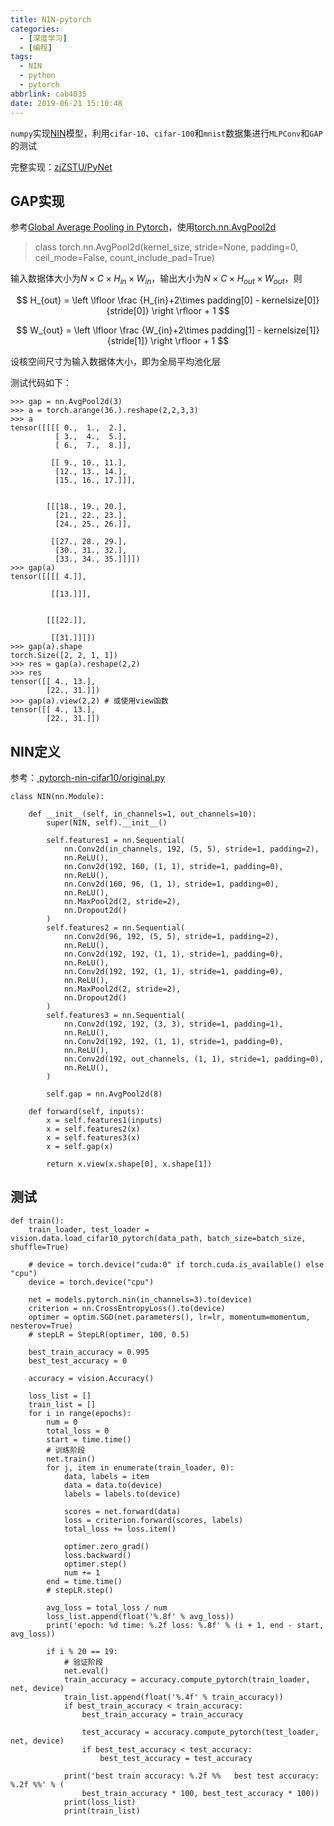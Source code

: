 ```yaml
---
title: NIN-pytorch
categories:
  - [深度学习]
  - [编程]
tags:
  - NIN
  - python
  - pytorch
abbrlink: cab4035
date: 2019-06-21 15:10:48
---
```


`numpy`实现[NIN](https://www.zhujian.tech/posts/359ae103.html#more)模型，利用`cifar-10`、`cifar-100`和`mnist`数据集进行`MLPConv`和`GAP`的测试

完整实现：[zjZSTU/PyNet](https://github.com/zjZSTU/PyNet)

## GAP实现

参考[Global Average Pooling in Pytorch](https://discuss.pytorch.org/t/global-average-pooling-in-pytorch/6721)，使用[torch.nn.AvgPool2d](https://pytorch.org/docs/stable/nn.html?highlight=avgpool2d#torch.nn.AvgPool2d)

>class torch.nn.AvgPool2d(kernel_size, stride=None, padding=0, ceil_mode=False, count_include_pad=True)

输入数据体大小为$N\times C\times H_{in}\times W_{in}$，输出大小为$N\times C\times H_{out}\times W_{out}$，则

$$
H_{out} = \left \lfloor \frac {H_{in}+2\times padding[0] - kernelsize[0]} {stride[0]} \right \rfloor + 1
$$

$$
W_{out} = \left \lfloor \frac {W_{in}+2\times padding[1] - kernelsize[1]} {stride[1]} \right \rfloor + 1
$$

设核空间尺寸为输入数据体大小，即为全局平均池化层

测试代码如下：

```
>>> gap = nn.AvgPool2d(3)
>>> a = torch.arange(36.).reshape(2,2,3,3)
>>> a
tensor([[[[ 0.,  1.,  2.],
          [ 3.,  4.,  5.],
          [ 6.,  7.,  8.]],

         [[ 9., 10., 11.],
          [12., 13., 14.],
          [15., 16., 17.]]],


        [[[18., 19., 20.],
          [21., 22., 23.],
          [24., 25., 26.]],

         [[27., 28., 29.],
          [30., 31., 32.],
          [33., 34., 35.]]]])
>>> gap(a)
tensor([[[[ 4.]],

         [[13.]]],


        [[[22.]],

         [[31.]]]])
>>> gap(a).shape
torch.Size([2, 2, 1, 1])
>>> res = gap(a).reshape(2,2)
>>> res
tensor([[ 4., 13.],
        [22., 31.]])
>>> gap(a).view(2,2) # 或使用view函数
tensor([[ 4., 13.],
        [22., 31.]])
```

## NIN定义

参考：[ pytorch-nin-cifar10/original.py ](https://github.com/jiecaoyu/pytorch-nin-cifar10/blob/master/original.py)

```
class NIN(nn.Module):

    def __init__(self, in_channels=1, out_channels=10):
        super(NIN, self).__init__()

        self.features1 = nn.Sequential(
            nn.Conv2d(in_channels, 192, (5, 5), stride=1, padding=2),
            nn.ReLU(),
            nn.Conv2d(192, 160, (1, 1), stride=1, padding=0),
            nn.ReLU(),
            nn.Conv2d(160, 96, (1, 1), stride=1, padding=0),
            nn.ReLU(),
            nn.MaxPool2d(2, stride=2),
            nn.Dropout2d()
        )
        self.features2 = nn.Sequential(
            nn.Conv2d(96, 192, (5, 5), stride=1, padding=2),
            nn.ReLU(),
            nn.Conv2d(192, 192, (1, 1), stride=1, padding=0),
            nn.ReLU(),
            nn.Conv2d(192, 192, (1, 1), stride=1, padding=0),
            nn.ReLU(),
            nn.MaxPool2d(2, stride=2),
            nn.Dropout2d()
        )
        self.features3 = nn.Sequential(
            nn.Conv2d(192, 192, (3, 3), stride=1, padding=1),
            nn.ReLU(),
            nn.Conv2d(192, 192, (1, 1), stride=1, padding=0),
            nn.ReLU(),
            nn.Conv2d(192, out_channels, (1, 1), stride=1, padding=0),
            nn.ReLU(),
        )

        self.gap = nn.AvgPool2d(8)

    def forward(self, inputs):
        x = self.features1(inputs)
        x = self.features2(x)
        x = self.features3(x)
        x = self.gap(x)

        return x.view(x.shape[0], x.shape[1])
```

## 测试

```
def train():
    train_loader, test_loader = vision.data.load_cifar10_pytorch(data_path, batch_size=batch_size, shuffle=True)

    # device = torch.device("cuda:0" if torch.cuda.is_available() else "cpu")
    device = torch.device("cpu")

    net = models.pytorch.nin(in_channels=3).to(device)
    criterion = nn.CrossEntropyLoss().to(device)
    optimer = optim.SGD(net.parameters(), lr=lr, momentum=momentum, nesterov=True)
    # stepLR = StepLR(optimer, 100, 0.5)

    best_train_accuracy = 0.995
    best_test_accuracy = 0

    accuracy = vision.Accuracy()

    loss_list = []
    train_list = []
    for i in range(epochs):
        num = 0
        total_loss = 0
        start = time.time()
        # 训练阶段
        net.train()
        for j, item in enumerate(train_loader, 0):
            data, labels = item
            data = data.to(device)
            labels = labels.to(device)

            scores = net.forward(data)
            loss = criterion.forward(scores, labels)
            total_loss += loss.item()

            optimer.zero_grad()
            loss.backward()
            optimer.step()
            num += 1
        end = time.time()
        # stepLR.step()

        avg_loss = total_loss / num
        loss_list.append(float('%.8f' % avg_loss))
        print('epoch: %d time: %.2f loss: %.8f' % (i + 1, end - start, avg_loss))

        if i % 20 == 19:
            # 验证阶段
            net.eval()
            train_accuracy = accuracy.compute_pytorch(train_loader, net, device)
            train_list.append(float('%.4f' % train_accuracy))
            if best_train_accuracy < train_accuracy:
                best_train_accuracy = train_accuracy

                test_accuracy = accuracy.compute_pytorch(test_loader, net, device)
                if best_test_accuracy < test_accuracy:
                    best_test_accuracy = test_accuracy

            print('best train accuracy: %.2f %%   best test accuracy: %.2f %%' % (
                best_train_accuracy * 100, best_test_accuracy * 100))
            print(loss_list)
            print(train_list)
```

